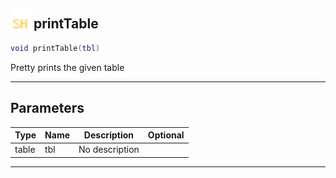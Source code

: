 ## <img src="../../.gitbook/assets/shared.png" width="32" height="32" /> printTable

```lua
void printTable(tbl)
```

Pretty prints the given table<br>

-----------------
## Parameters

| Type   | Name | Description | Optional |
| ------ | ---- | ----------- | -------: |
| table | tbl | No description |  |


--------
